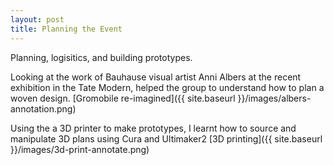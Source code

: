 ```yaml
---
layout: post
title: Planning the Event
---
```


Planning, logisitics, and building prototypes.

Looking at the work of Bauhause visual artist Anni Albers at the recent exhibition in the Tate Modern, helped the group to understand how to plan a woven design.
[Gromobile re-imagined]({{ site.baseurl }}/images/albers-annotation.png)

Using the a 3D printer to make prototypes, I learnt how to source and manipulate 3D plans using Cura and Ultimaker2
[3D printing]({{ site.baseurl }}/images/3d-print-annotate.png)





